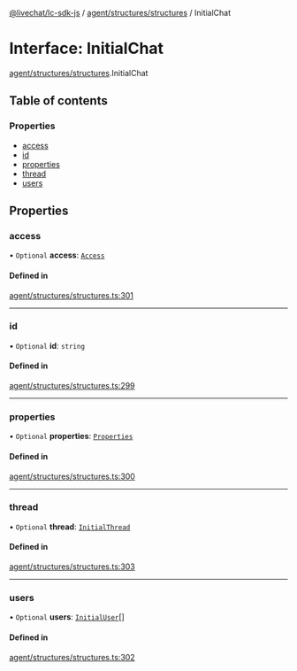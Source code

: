 [@livechat/lc-sdk-js](../README.md) / [agent/structures/structures](../modules/agent_structures_structures.md) / InitialChat

# Interface: InitialChat

[agent/structures/structures](../modules/agent_structures_structures.md).InitialChat

## Table of contents

### Properties

- [access](agent_structures_structures.InitialChat.md#access)
- [id](agent_structures_structures.InitialChat.md#id)
- [properties](agent_structures_structures.InitialChat.md#properties)
- [thread](agent_structures_structures.InitialChat.md#thread)
- [users](agent_structures_structures.InitialChat.md#users)

## Properties

### access

• `Optional` **access**: [`Access`](agent_structures_structures.Access.md)

#### Defined in

[agent/structures/structures.ts:301](https://github.com/livechat/lc-sdk-js/blob/25e113d/src/agent/structures/structures.ts#L301)

___

### id

• `Optional` **id**: `string`

#### Defined in

[agent/structures/structures.ts:299](https://github.com/livechat/lc-sdk-js/blob/25e113d/src/agent/structures/structures.ts#L299)

___

### properties

• `Optional` **properties**: [`Properties`](agent_structures_structures.Properties.md)

#### Defined in

[agent/structures/structures.ts:300](https://github.com/livechat/lc-sdk-js/blob/25e113d/src/agent/structures/structures.ts#L300)

___

### thread

• `Optional` **thread**: [`InitialThread`](agent_structures_structures.InitialThread.md)

#### Defined in

[agent/structures/structures.ts:303](https://github.com/livechat/lc-sdk-js/blob/25e113d/src/agent/structures/structures.ts#L303)

___

### users

• `Optional` **users**: [`InitialUser`](agent_structures_users.InitialUser.md)[]

#### Defined in

[agent/structures/structures.ts:302](https://github.com/livechat/lc-sdk-js/blob/25e113d/src/agent/structures/structures.ts#L302)
